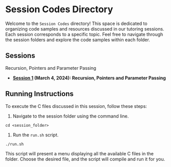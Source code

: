 # Session Codes Directory

Welcome to the `Session Codes` directory! This space is dedicated to organizing code samples and resources discussed in our tutoring sessions. Each session corresponds to a specific topic. Feel free to navigate through the session folders and explore the code samples within each folder.

## Sessions
Recursion, Pointers and Parameter Passing
- **[Session 1](https://github.com/Yves242/ptm-for-ngvalentino/tree/main/codes/Session%201%3A%20Recursion%2C%20Pointers%20and%20Parameter%20Passing) (March 4, 2024): Recursion, Pointers and Parameter Passing** 

## Running Instructions

To execute the C files discussed in this session, follow these steps:

1. Navigate to the session folder using the command line.

```
cd <session_folder>
```

1. Run the `run.sh` script.

```
./run.sh
```

This script will present a menu displaying all the available C files in the folder. Choose the desired file, and the script will compile and run it for you.
